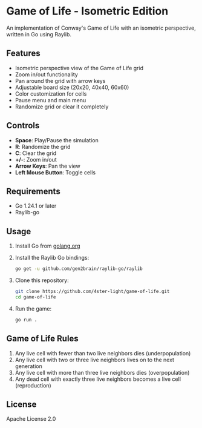 # Game of Life - Isometric Edition

An implementation of Conway's Game of Life with an isometric perspective, written in Go using Raylib.

## Features

- Isometric perspective view of the Game of Life grid
- Zoom in/out functionality
- Pan around the grid with arrow keys
- Adjustable board size (20x20, 40x40, 60x60)
- Color customization for cells
- Pause menu and main menu
- Randomize grid or clear it completely

## Controls

- **Space**: Play/Pause the simulation
- **R**: Randomize the grid
- **C**: Clear the grid
- **+/-**: Zoom in/out
- **Arrow Keys**: Pan the view
- **Left Mouse Button**: Toggle cells

## Requirements

- Go 1.24.1 or later
- Raylib-go

## Usage

1. Install Go from [golang.org](https://golang.org/)

2. Install the Raylib Go bindings:

   ```bash
   go get -u github.com/gen2brain/raylib-go/raylib
   ```

3. Clone this repository:

   ```bash
   git clone https://github.com/4ster-light/game-of-life.git
   cd game-of-life
   ```

4. Run the game:

   ```bash
   go run .
   ```

## Game of Life Rules

1. Any live cell with fewer than two live neighbors dies (underpopulation)
2. Any live cell with two or three live neighbors lives on to the next generation
3. Any live cell with more than three live neighbors dies (overpopulation)
4. Any dead cell with exactly three live neighbors becomes a live cell (reproduction)

## License

Apache License 2.0
